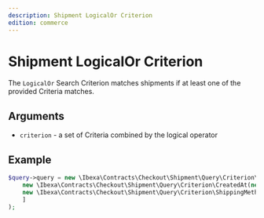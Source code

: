 ```yaml
---
description: Shipment LogicalOr Criterion
edition: commerce
---
```


# Shipment LogicalOr Criterion

The `LogicalOr` Search Criterion matches shipments if at least one of the provided Criteria matches.

## Arguments

- `criterion` - a set of Criteria combined by the logical operator

## Example

``` php
$query->query = new \Ibexa\Contracts\Checkout\Shipment\Query\Criterion\LogicalOr([
    new \Ibexa\Contracts\Checkout\Shipment\Query\Criterion\CreatedAt(new DateTime('2023-03-01')),
    new \Ibexa\Contracts\Checkout\Shipment\Query\Criterion\ShippingMethod($shippingMethod)
    ]
);
```
